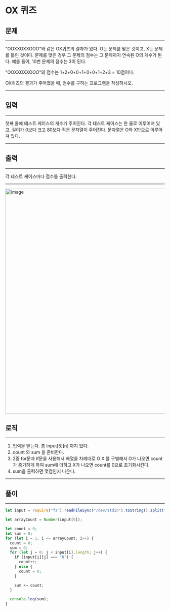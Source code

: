 # OX 퀴즈

## 문제

---

"OOXXOXXOOO"와 같은 OX퀴즈의 결과가 있다. O는 문제를 맞은 것이고, X는 문제를 틀린 것이다. 문제를 맞은 경우 그 문제의 점수는 그 문제까지 연속된 O의 개수가 된다. 예를 들어, 10번 문제의 점수는 3이 된다.

"OOXXOXXOOO"의 점수는 1+2+0+0+1+0+0+1+2+3 = 10점이다.

OX퀴즈의 결과가 주어졌을 때, 점수를 구하는 프로그램을 작성하시오.

---

## 입력

---

첫째 줄에 테스트 케이스의 개수가 주어진다. 각 테스트 케이스는 한 줄로 이루어져 있고, 길이가 0보다 크고 80보다 작은 문자열이 주어진다. 문자열은 O와 X만으로 이루어져 있다.

---

## 출력

---

각 테스트 케이스마다 점수를 출력한다.

---

<img width="708" alt="image" src="https://user-images.githubusercontent.com/82592845/171988727-fc1a02ea-4e65-49ca-9fb4-2a00cb48fa55.png">

## 로직

---

1. 입력을 받는다. 총 input[5][n] 까지 있다.
2. count 와 sum 을 준비한다.
3. 2중 for문과 if문을 사용해서 배열을 차례대로 O X 를 구별해서 O가 나오면
   count가 증가하게 하여 sum에 더하고 X가 나오면 count를 0으로 초기화시킨다.
4. sum을 출력하면 몇점인지 나온다.

---

## 풀이

---

```jsx
let input = require("fs").readFileSync("/dev/stdin").toString().split("\n");

let arrayCount = Number(input[0]);

let count = 0;
let sum = 0;
for (let i = 1; i <= arrayCount; i++) {
  count = 0;
  sum = 0;
  for (let j = 0; j < input[i].length; j++) {
    if (input[i][j] === "O") {
      count++;
    } else {
      count = 0;
    }

    sum += count;
  }

  console.log(sum);
}
```
